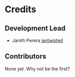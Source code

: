 # Credits

## Development Lead

- Janith Perera [jantwisted](https://github.com/jantwisted)

## Contributors

None yet. Why not be the first?